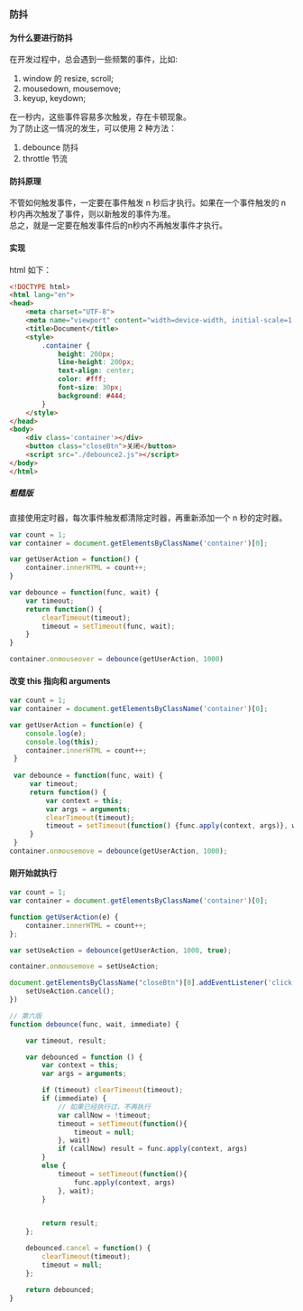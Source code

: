 ### 防抖
#### 为什么要进行防抖
在开发过程中，总会遇到一些频繁的事件，比如:
1. window 的 resize, scroll;
2. mousedown, mousemove;
3. keyup, keydown;

在一秒内，这些事件容易多次触发，存在卡顿现象。<br>
为了防止这一情况的发生，可以使用 2 种方法：
1. debounce 防抖
2. throttle 节流

#### 防抖原理
不管如何触发事件，一定要在事件触发 n 秒后才执行。如果在一个事件触发的 n 秒内再次触发了事件，则以新触发的事件为准。<br>
总之，就是一定要在触发事件后的n秒内不再触发事件才执行。

#### 实现
html 如下：
```html
<!DOCTYPE html>
<html lang="en">
<head>
    <meta charset="UTF-8">
    <meta name="viewport" content="width=device-width, initial-scale=1.0">
    <title>Document</title>
    <style>
        .container {
            height: 200px;
            line-height: 200px;
            text-align: center;
            color: #fff;
            font-size: 30px;
            background: #444;
        }
    </style>
</head>
<body>
    <div class='container'></div>
    <button class="closeBtn">关闭</button>
    <script src="./debounce2.js"></script>
</body>
</html>
```
##### 粗糙版
直接使用定时器，每次事件触发都清除定时器，再重新添加一个 n 秒的定时器。
```js
var count = 1;
var container = document.getElementsByClassName('container')[0];

var getUserAction = function() {
    container.innerHTML = count++;
}

var debounce = function(func, wait) {
    var timeout;
    return function() {
        clearTimeout(timeout);
        timeout = setTimeout(func, wait);
    }
}

container.onmouseover = debounce(getUserAction, 1000)
```
#### 改变 this 指向和 arguments
```js
var count = 1;
var container = document.getElementsByClassName('container')[0];

var getUserAction = function(e) {
    console.log(e);
    console.log(this);
    container.innerHTML = count++;
 }
 
 var debounce = function(func, wait) {
     var timeout;
     return function() {
         var context = this;
         var args = arguments;
         clearTimeout(timeout);
         timeout = setTimeout(function() {func.apply(context, args)}, wait);
     }
 }
container.onmousemove = debounce(getUserAction, 1000);
```
#### 刚开始就执行
```js
var count = 1;
var container = document.getElementsByClassName('container')[0];

function getUserAction(e) {
    container.innerHTML = count++;
};

var setUseAction = debounce(getUserAction, 1000, true);

container.onmousemove = setUseAction;

document.getElementsByClassName("closeBtn")[0].addEventListener('click', function(){
    setUseAction.cancel();
})

// 第六版
function debounce(func, wait, immediate) {

	var timeout, result;

	var debounced = function () {
		var context = this;
		var args = arguments;

		if (timeout) clearTimeout(timeout);
		if (immediate) {
			// 如果已经执行过，不再执行
			var callNow = !timeout;
			timeout = setTimeout(function(){
				timeout = null;
			}, wait)
			if (callNow) result = func.apply(context, args)
		}
		else {
			timeout = setTimeout(function(){
				func.apply(context, args)
			}, wait);
		}


		return result;
	};

	debounced.cancel = function() {
		clearTimeout(timeout);
		timeout = null;
	};

	return debounced;
}
```
